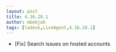 ```yaml
---
layout: post
title: 4.16.28.1
author: mbebjak
tags: [ladesk,LiveAgent,4.16.28.1]
---
```


- [Fix] Search issues on hosted accounts
